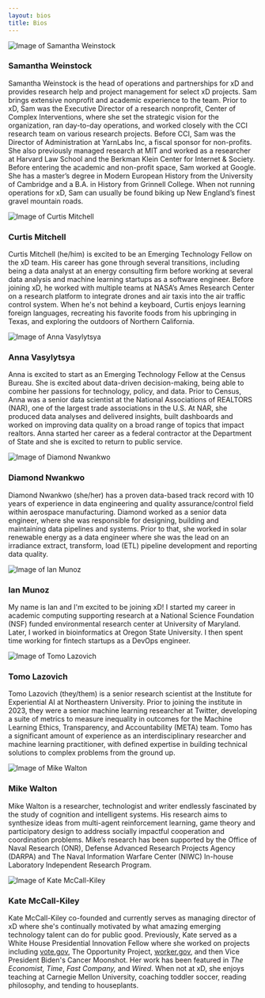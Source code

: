 ```yaml
---
layout: bios
title: Bios
---
```

<div>
<img id="attJt6jgFKLRtY9cO" alt="Image of Samantha Weinstock" src="/assets/img/import/bio/samantha-weinstock/samantha-weinstock.jpg" /><h3>Samantha Weinstock</h3>
<p>Samantha Weinstock is the head of operations and partnerships for xD and provides research help and project management for select xD projects. Sam brings extensive nonprofit and academic experience to the team. Prior to xD, Sam was the Executive Director of a research nonprofit, Center of Complex Interventions, where she set the strategic vision for the organization, ran day-to-day operations, and worked closely with the CCI research team on various research projects. Before CCI, Sam was the Director of Administration at YarnLabs Inc, a fiscal sponsor for non-profits. She also previously managed research at MIT and worked as a researcher at Harvard Law School and the Berkman Klein Center for Internet &amp; Society. Before entering the academic and non-profit space, Sam worked at Google. She has a master’s degree in Modern European History from the University of Cambridge and a B.A. in History from Grinnell College. When not running operations for xD, Sam can usually be found biking up New England’s finest gravel mountain roads.</p>
</div>
<div>
<img id="attlVfSWFOzhOwYsK" alt="Image of Curtis Mitchell" src="/assets/img/import/bio/curtis-mitchell/curtis-mitchell.jpg" /><h3>Curtis Mitchell</h3>
<p>Curtis Mitchell (he/him) is excited to be an Emerging Technology Fellow on the xD team. His career has gone through several transitions, including being a data analyst at an energy consulting firm before working at several data analysis and machine learning startups as a software engineer. Before joining xD, he worked with multiple teams at NASA’s Ames Research Center on a research platform to integrate drones and air taxis into the air traffic control system. When he&#39;s not behind a keyboard, Curtis enjoys learning foreign languages, recreating his favorite foods from his upbringing in Texas, and exploring the outdoors of Northern California.</p>
</div>
<div>
<img id="attoZc4P4TFYJW2aW" alt="Image of Anna Vasylytsya" src="/assets/img/import/bio/anna-vasylytsya/anna-vasylytsya.jpg" /><h3>Anna Vasylytsya</h3>
<p>Anna is excited to start as an Emerging Technology Fellow at the Census Bureau. She is excited about data-driven decision-making, being able to combine her passions for technology, policy, and data.
Prior to Census, Anna was a senior data scientist at the National Associations of REALTORS (NAR), one of the largest trade associations in the U.S. At NAR, she produced data analyses and delivered insights, built dashboards and worked on improving data quality on a broad range of topics that impact realtors. Anna started her career as a federal contractor at the Department of State and she is excited to return to public service.</p>
</div>
<div>
<img id="att9pSN4nKRKjWUmV" alt="Image of Diamond Nwankwo" src="/assets/img/import/bio/diamond-nwankwo/diamond-nwankwo.jpg" /><h3>Diamond Nwankwo</h3>
<p>Diamond Nwankwo (she/her) has a proven data-based track record with 10 years of experience in data engineering and quality assurance/control field within aerospace manufacturing. 
Diamond worked as a senior data engineer, where she was responsible for designing, building and maintaining data pipelines and systems. Prior to that, she worked in solar renewable energy as a data engineer where she was the lead on an irradiance extract, transform, load (ETL) pipeline development and reporting data quality.</p>
</div>
<div>
<img id="attlQoVOY2bfunFKj" alt="Image of Ian Munoz" src="/assets/img/import/bio/ian-munoz/ian-munoz.jpg" /><h3>Ian Munoz</h3>
<p>My name is Ian and I&#39;m excited to be joining xD! I started my career in academic computing supporting research at a National Science Foundation (NSF) funded environmental research center at University of Maryland. Later, I worked in bioinformatics at Oregon State University. I then spent time working for fintech startups as a DevOps engineer.</p>
</div>
<div>
<img id="attR760W90B7VP511" alt="Image of Tomo Lazovich" src="/assets/img/import/bio/tomo-lazovich/tomo-lazovich.jpg" /><h3>Tomo Lazovich</h3>
<p>Tomo Lazovich (they/them) is a senior research scientist at the Institute for Experiential AI at Northeastern University. Prior to joining the institute in 2023, they were a senior machine learning researcher at Twitter, developing a suite of metrics to measure inequality in outcomes for the Machine Learning Ethics, Transparency, and Accountability (META) team. Tomo has a significant amount of experience as an interdisciplinary researcher and machine learning practitioner, with defined expertise in building technical solutions to complex problems from the ground up.</p>
</div>
<div>
<img id="attROSxw6AXAkJppo" alt="Image of Mike Walton" src="/assets/img/import/bio/mike-walton/mike-walton.jpg" /><h3>Mike Walton</h3>
<p>Mike Walton is a researcher, technologist and writer endlessly fascinated by the study of cognition and intelligent systems. His research aims to synthesize ideas from multi-agent reinforcement learning, game theory and participatory design to address socially impactful cooperation and coordination problems. Mike’s research has been supported by the Office of Naval Research (ONR), Defense Advanced Research Projects Agency (DARPA) and The Naval Information Warfare Center (NIWC) In-house Laboratory Independent Research Program.</p>
</div>
<div>
<img id="attAbROOShOJO6KDY" alt="Image of Kate McCall-Kiley" src="undefined" /><h3>Kate McCall-Kiley</h3>
<p>Kate McCall-Kiley co-founded and currently serves as managing director of xD where she&#39;s continually motivated by what amazing emerging technology talent can do for public good. Previously, Kate served as a White House Presidential Innovation Fellow where she worked on projects including <a href="http://vote.gov/">vote.gov</a>, The Opportunity Project, <a href="http://worker.gov/">worker.gov</a>, and then Vice President Biden&#39;s Cancer Moonshot. Her work has been featured in <em>The Economist, Time</em>, <em>Fast Company,</em> and <em>Wired</em>. When not at xD, she enjoys teaching at Carnegie Mellon University, coaching toddler soccer, reading philosophy, and tending to houseplants.</p>
</div>